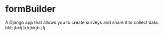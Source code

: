 # formBuilder
A Django app that allows you to create surveys and share it to collect data. 
bkl;
jbklj b
kjbkjb
j lj
